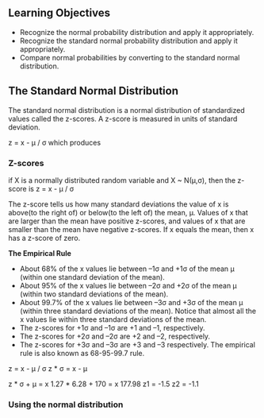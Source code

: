 
## Learning Objectives

- Recognize the normal probability distribution and apply it appropriately.
-  Recognize the standard normal probability distribution and apply it appropriately.
- Compare normal probabilities by converting to the standard normal distribution.

## The Standard Normal Distribution

The standard normal distribution is a normal distribution of standardized values called the z-scores.
A z-score is measured in units of standard deviation.

z = x - µ / σ which produces 

### Z-scores

if X is a normally distributed random variable and X ~ N(µ,σ), then the z-score is 
z = x - µ / σ

The z-score tells us how many standard deviations the value of x is above(to the right of) or below(to the left of) the mean, µ. Values of x that are larger than the mean have positive z-scores, and values of x that are smaller than the mean have negative z-scores. If x equals the mean, then x has a z-score of zero.

**The Empirical Rule**

-  About 68% of the x values lie between –1σ and +1σ of the mean µ (within one standard deviation of the mean).
-  About 95% of the x values lie between –2σ and +2σ of the mean µ (within two standard deviations of the mean). 
- About 99.7% of the x values lie between –3σ and +3σ of the mean µ (within three standard deviations of the mean). Notice that almost all the x values lie within three standard deviations of the mean.
- The z-scores for +1σ and –1σ are +1 and –1, respectively.
-  The z-scores for +2σ and –2σ are +2 and –2, respectively.
-  The z-scores for +3σ and –3σ are +3 and –3 respectively.
The empirical rule  is also known as 68-95-99.7 rule.


z = x - µ / σ
z * σ = x - µ

z * σ + µ = x
1.27 * 6.28 + 170 = x
177.98
z1 = -1.5
z2 = -1.1

### Using the normal distribution

